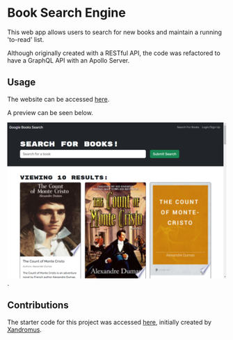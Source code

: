 # Book Search Engine

This web app allows users to search for new books and maintain a running 'to-read' list.

Although originally created with a RESTful API, the code was refactored to have a GraphQL API with an Apollo Server. 

## Usage

The website can be accessed [here](https://book-search-engine-ibbw.onrender.com).

A preview can be seen below.

![book-search-engine](./repo_images/localhost_3000_.png).

## Contributions

The starter code for this project was accessed [here](https://github.com/coding-boot-camp/solid-broccoli), initially created by [Xandromus](https://github.com/Xandromus).